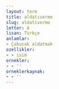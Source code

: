 ```yaml
---
layout: term
title: aldatıverme
slug: aldativerme
letter: A
lisan: Türkçe
anlamlar:
- Çabucak aldatmak
ozellikler:
- - isim
ornekler:
- - ''
orneklerkaynak:
- - ''
---
```

